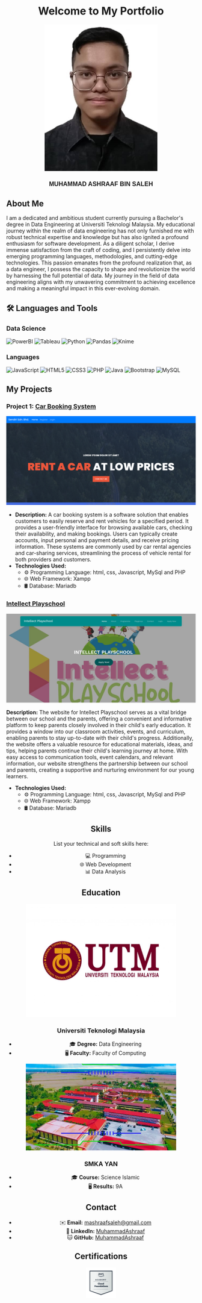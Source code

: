 
<div align="center">
  <h1>Welcome to My Portfolio</h1>

<img src="Acap.jpeg" width="300" alt="Image Alt Text">
</div>


<div align="center">
  <h3 style="font-family: Arial, Helvetica, sans-serif;">MUHAMMAD ASHRAAF BIN SALEH</h3>
</div>



## About Me

  I am a dedicated and ambitious student currently pursuing a Bachelor's degree in Data Engineering at Universiti Teknologi Malaysia. My educational journey within the realm of data engineering has not only furnished me with robust technical expertise and knowledge but has also ignited a profound enthusiasm for software development. As a diligent scholar, I derive immense satisfaction from the craft of coding, and I persistently delve into emerging programming languages, methodologies, and cutting-edge technologies. This passion emanates from the profound realization that, as a data engineer, I possess the capacity to shape and revolutionize the world by harnessing the full potential of data. My journey in the field of data engineering aligns with my unwavering commitment to achieving excellence and making a meaningful impact in this ever-evolving domain.

## 🛠️ Languages and Tools

### Data Science
![PowerBI](https://img.shields.io/badge/PowerBI-F2C811?style=for-the-badge&logo=Power%20BI&logoColor=white)
![Tableau](https://img.shields.io/badge/Tableau-E97627?style=for-the-badge&logo=Tableau&logoColor=white)
![Python](https://img.shields.io/badge/python-3670A0?style=for-the-badge&logo=python&logoColor=ffdd54)
![Pandas](https://img.shields.io/badge/pandas-%23150458.svg?style=for-the-badge&logo=pandas&logoColor=white)
![Knime](https://img.shields.io/badge/knime-%23150458.svg?style=for-the-badge&logo=knime&logoColor=white)

### Languages
![JavaScript](https://img.shields.io/badge/javascript-%23323330.svg?style=for-the-badge&logo=javascript&logoColor=%23F7DF1E)
![HTML5](https://img.shields.io/badge/html5-%23E34F26.svg?style=for-the-badge&logo=html5&logoColor=white)
![CSS3](https://img.shields.io/badge/css3-%231572B6.svg?style=for-the-badge&logo=css3&logoColor=white)
![PHP](https://img.shields.io/badge/php-%23777BB4.svg?style=for-the-badge&logo=php&logoColor=white)
![Java](https://img.shields.io/badge/java-%23ED8B00.svg?style=for-the-badge&logo=java&logoColor=white)
![Bootstrap](https://img.shields.io/badge/bootstrap-%23563D7C.svg?style=for-the-badge&logo=bootstrap&logoColor=white)
![MySQL](https://img.shields.io/badge/MySql-%23777BB4.svg?style=for-the-badge&logo=MySql&logoColor=black)

## My Projects

### Project 1: [Car Booking System](https://hazimutm.000webhostapp.com/cbs/)

![Project Image](CarBook.png) 


- **Description:** A car booking system is a software solution that enables customers to easily reserve and rent vehicles for a specified period. It provides a user-friendly interface for browsing available cars, checking their availability, and making bookings. Users can typically create accounts, input personal and payment details, and receive pricing information. These systems are commonly used by car rental agencies and car-sharing services, streamlining the process of vehicle rental for both providers and customers.
- **Technologies Used:** 
  - ⚙️ Programming Language: html, css, Javascript, MySql and PHP 
  - 🌐 Web Framework: Xampp
  - 🛢️ Database: Mariadb

### [Intellect Playschool]([https://intellectps.com/](https://intellectplayschool.com/))

![Project Image](IntellectPlay.png)

</div>

**Description:** The website for Intellect Playschool serves as a vital bridge between our school and the parents, offering a convenient and informative platform to keep parents closely involved in their child's early education. It provides a window into our classroom activities, events, and curriculum, enabling parents to stay up-to-date with their child's progress. Additionally, the website offers a valuable resource for educational materials, ideas, and tips, helping parents continue their child's learning journey at home. With easy access to communication tools, event calendars, and relevant information, our website strengthens the partnership between our school and parents, creating a supportive and nurturing environment for our young learners.
  
- **Technologies Used:** 
  - ⚙️ Programming Language: html, css, Javascript, MySql and PHP 
  - 🌐 Web Framework: Xampp
  - 🛢️ Database: Mariadb

<div align="center">

## Skills

List your technical and soft skills here:

- 💻 Programming
- 🌐 Web Development
- 📊 Data Analysis
  
## Education
<div>
<img src="utm.jpg" width="400" alt="utm.jpg">

### Universiti Teknologi Malaysia

- 🎓 **Degree:** Data Engineering
- 🖥️ **Faculty:** Faculty of Computing
</div>
<div>
<img src="Yan.jpg" width="400" alt="Yan.jpg">

### SMKA YAN 

- 🎓 **Course:** Science Islamic
- 🖥️ **Results:** 9A
</div>

## Contact

- ✉️ **Email:** mashraafsaleh@gmail.com
- 🔗 **LinkedIn:** [MuhammadAshraaf](https://www.linkedin.com/in/muhammadashraafsaleh)
- 🐱 **GitHub:** [MuhammadAshraaf](https://github.com/AshraafSaleh)

## Certifications

 <img src="cloudbadge.png" width="80" alt="Image Alt Text">
